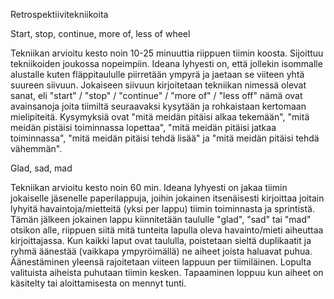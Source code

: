 Retrospektiivitekniikoita



Start, stop, continue, more of, less of wheel

Tekniikan arvioitu kesto noin 10-25 minuuttia riippuen tiimin koosta. Sijoittuu tekniikoiden joukossa 
nopeimpiin. Ideana lyhyesti on, että jollekin isommalle alustalle kuten fläppitaululle piirretään ympyrä ja 
jaetaan se viiteen yhtä suureen siivuun. Jokaiseen siivuun kirjoitetaan tekniikan nimessä olevat sanat, eli 
"start" / "stop" / "continue" / "more of" / "less off" nämä ovat avainsanoja joita tiimiltä seuraavaksi 
kysytään ja rohkaistaan kertomaan mielipiteitä. Kysymyksiä ovat "mitä meidän pitäisi alkaa tekemään", "mitä 
meidän pistäisi toiminnassa lopettaa", "mitä meidän pitäisi jatkaa toiminnassa", "mitä meidän pitäisi tehdä 
lisää" ja "mitä meidän pitäisi tehdä vähemmän".

 

Glad, sad, mad

Tekniikan arvioitu kesto noin 60 min. Ideana lyhyesti on jakaa tiimin jokaiselle jäsenelle paperilappuja, 
joihin jokainen itsenäisesti kirjoittaa joitain lyhyitä havaintoja/mietteitä (yksi per lappu) tiimin 
toiminnasta ja sprintistä. Tämän jälkeen jokainen lappu kiinnitetään taululle "glad", "sad" tai "mad" otsikon 
alle, riippuen siitä mitä tunteita lapulla oleva havainto/mieti aiheuttaa kirjoittajassa. Kun kaikki laput 
ovat taululla, poistetaan sieltä duplikaatit ja ryhmä äänestää (vaikkapa ympyröimällä) ne aiheet joista 
haluavat puhua. Äänestäminen yleensä rajoitetaan viiteen lappuun per tiimiläinen. Lopulta valituista aiheista 
puhutaan tiimin kesken. Tapaaminen loppuu kun aiheet on käsitelty tai aloittamisesta on mennyt tunti.
